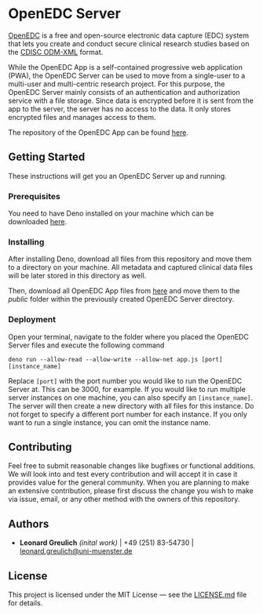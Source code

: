 # OpenEDC Server

[OpenEDC](https://openedc.org/) is a free and open-source electronic data capture (EDC) system that lets you create and conduct secure clinical research studies based on the [CDISC ODM-XML](https://www.cdisc.org/standards/data-exchange/odm) format.

While the OpenEDC App is a self-contained progressive web application (PWA), the OpenEDC Server can be used to move from a single-user to a multi-user and multi-centric research project. For this purpose, the OpenEDC Server mainly consists of an authentication and authorization service with a file storage. Since data is encrypted before it is sent from the app to the server, the server has no access to the data. It only stores encrypted files and manages access to them.

The repository of the OpenEDC App can be found [here](TODO).

## Getting Started

These instructions will get you an OpenEDC Server up and running.

### Prerequisites

You need to have Deno installed on your machine which can be downloaded [here](https://deno.land).

### Installing

After installing Deno, download all files from this repository and move them to a directory on your machine. All metadata and captured clinical data files will be later stored in this directory as well.

Then, download all OpenEDC App files from [here](https://deno.land) and move them to the *public* folder within the previously created OpenEDC Server directory.

### Deployment

Open your terminal, navigate to the folder where you placed the OpenEDC Server files and execute the following command

```
deno run --allow-read --allow-write --allow-net app.js [port] [instance_name]
```

Replace `[port]` with the port number you would like to run the OpenEDC Server at. This can be 3000, for example. If you would like to run multiple server instances on one machine, you can also specify an `[instance_name]`. The server will then create a new directory with all files for this instance. Do not forget to specify a different port number for each instance. If you only want to run a single instance, you can omit the instance name.

## Contributing

Feel free to submit reasonable changes like bugfixes or functional additions. We will look into and test every contribution and will accept it in case it provides value for the general community. When you are planning to make an extensive contribution, please first discuss the change you wish to make via issue, email, or any other method with the owners of this repository.

## Authors

* **Leonard Greulich** *(inital work)* | +49 (251) 83-54730 | leonard.greulich@uni-muenster.de

## License

This project is licensed under the MIT License — see the [LICENSE.md](LICENSE.md) file for details.
